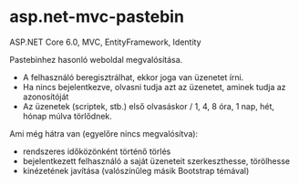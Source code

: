 # asp.net-mvc-pastebin
ASP.NET Core 6.0, MVC, EntityFramework, Identity

Pastebinhez hasonló weboldal megvalósítása. 
   - A felhasználó beregisztrálhat, ekkor joga van üzenetet írni.
   - Ha nincs bejelentkezve, olvasni tudja azt az üzenetet, aminek tudja az azonosítóját
   - Az üzenetek (scriptek, stb.) első olvasáskor / 1, 4, 8 óra, 1 nap, hét, hónap múlva törlődnek.

Ami még hátra van (egyelőre nincs megvalósítva):
   - rendszeres időközönként történő törlés
   - bejelentkezett felhasználó a saját üzeneteit szerkeszthesse, törölhesse
   - kinézetének javítása (valószínűleg másik Bootstrap témával)


